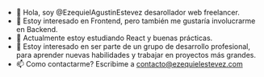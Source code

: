 - 👋 Hola, soy @EzequielAgustinEstevez desarollador web freelancer.
- 👀 Estoy interesado en Frontend, pero también me gustaría involucrarme en Backend.
- 🌱 Actualmente estoy estudiando React y buenas prácticas.
- 💞️ Estoy interesado en ser parte de un grupo de desarrollo profesional, para aprender nuevas habilidades y trabajar en proyectos más grandes.
- 📫 Como contactarme? Escribime a contacto@ezequielestevez.com
